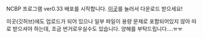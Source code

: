 NCBP 프로그램 ver0.33 배포를 시작합니다. [이곳](https://imholic.com:8081/fbsharing/1zaaLJiJ)를 눌러서 다운로드 받으세요!  
  
이곳(깃허브)에도 업로드가 되어 있으나 일부 파일이 용량 문제로 포함되어있지 않아 따로 받으셔야 하는데, 조금 번거로우실수도 있습니다. 양해를 부탁드립니다....ㅠㅠ  

